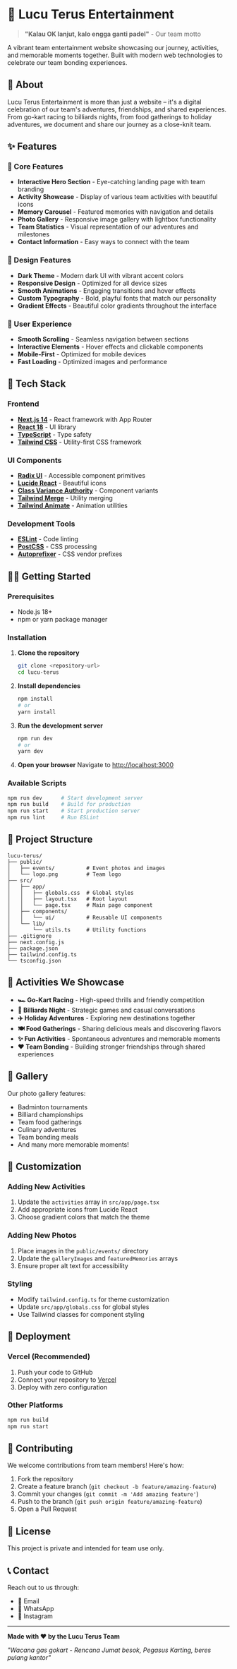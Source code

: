 # 🎉 Lucu Terus Entertainment

> **"Kalau OK lanjut, kalo engga ganti padel"** - Our team motto

A vibrant team entertainment website showcasing our journey, activities, and memorable moments together. Built with modern web technologies to celebrate our team bonding experiences.

## 🌟 About

Lucu Terus Entertainment is more than just a website – it's a digital celebration of our team's adventures, friendships, and shared experiences. From go-kart racing to billiards nights, from food gatherings to holiday adventures, we document and share our journey as a close-knit team.

## ✨ Features

### 🎯 Core Features
- **Interactive Hero Section** - Eye-catching landing page with team branding
- **Activity Showcase** - Display of various team activities with beautiful icons
- **Memory Carousel** - Featured memories with navigation and details
- **Photo Gallery** - Responsive image gallery with lightbox functionality
- **Team Statistics** - Visual representation of our adventures and milestones
- **Contact Information** - Easy ways to connect with the team

### 🎨 Design Features
- **Dark Theme** - Modern dark UI with vibrant accent colors
- **Responsive Design** - Optimized for all device sizes
- **Smooth Animations** - Engaging transitions and hover effects
- **Custom Typography** - Bold, playful fonts that match our personality
- **Gradient Effects** - Beautiful color gradients throughout the interface

### 📱 User Experience
- **Smooth Scrolling** - Seamless navigation between sections
- **Interactive Elements** - Hover effects and clickable components
- **Mobile-First** - Optimized for mobile devices
- **Fast Loading** - Optimized images and performance

## 🚀 Tech Stack

### Frontend
- **[Next.js 14](https://nextjs.org/)** - React framework with App Router
- **[React 18](https://reactjs.org/)** - UI library
- **[TypeScript](https://www.typescriptlang.org/)** - Type safety
- **[Tailwind CSS](https://tailwindcss.com/)** - Utility-first CSS framework

### UI Components
- **[Radix UI](https://www.radix-ui.com/)** - Accessible component primitives
- **[Lucide React](https://lucide.dev/)** - Beautiful icons
- **[Class Variance Authority](https://cva.style/)** - Component variants
- **[Tailwind Merge](https://github.com/dcastil/tailwind-merge)** - Utility merging
- **[Tailwind Animate](https://github.com/jamiebuilds/tailwindcss-animate)** - Animation utilities

### Development Tools
- **[ESLint](https://eslint.org/)** - Code linting
- **[PostCSS](https://postcss.org/)** - CSS processing
- **[Autoprefixer](https://autoprefixer.github.io/)** - CSS vendor prefixes

## 🏃‍♂️ Getting Started

### Prerequisites
- Node.js 18+ 
- npm or yarn package manager

### Installation

1. **Clone the repository**
   ```bash
   git clone <repository-url>
   cd lucu-terus
   ```

2. **Install dependencies**
   ```bash
   npm install
   # or
   yarn install
   ```

3. **Run the development server**
   ```bash
   npm run dev
   # or
   yarn dev
   ```

4. **Open your browser**
   Navigate to [http://localhost:3000](http://localhost:3000)

### Available Scripts

```bash
npm run dev      # Start development server
npm run build    # Build for production
npm run start    # Start production server
npm run lint     # Run ESLint
```

## 📁 Project Structure

```
lucu-terus/
├── public/
│   ├── events/          # Event photos and images
│   └── logo.png         # Team logo
├── src/
│   ├── app/
│   │   ├── globals.css  # Global styles
│   │   ├── layout.tsx   # Root layout
│   │   └── page.tsx     # Main page component
│   ├── components/
│   │   └── ui/          # Reusable UI components
│   └── lib/
│       └── utils.ts     # Utility functions
├── .gitignore
├── next.config.js
├── package.json
├── tailwind.config.ts
└── tsconfig.json
```

## 🎯 Activities We Showcase

- **🏎️ Go-Kart Racing** - High-speed thrills and friendly competition
- **🎱 Billiards Night** - Strategic games and casual conversations
- **✈️ Holiday Adventures** - Exploring new destinations together
- **🍽️ Food Gatherings** - Sharing delicious meals and discovering flavors
- **✨ Fun Activities** - Spontaneous adventures and memorable moments
- **❤️ Team Bonding** - Building stronger friendships through shared experiences

## 📸 Gallery

Our photo gallery features:
- Badminton tournaments
- Billiard championships
- Team food gatherings
- Culinary adventures
- Team bonding meals
- And many more memorable moments!

## 🎨 Customization

### Adding New Activities
1. Update the `activities` array in `src/app/page.tsx`
2. Add appropriate icons from Lucide React
3. Choose gradient colors that match the theme

### Adding New Photos
1. Place images in the `public/events/` directory
2. Update the `galleryImages` and `featuredMemories` arrays
3. Ensure proper alt text for accessibility

### Styling
- Modify `tailwind.config.ts` for theme customization
- Update `src/app/globals.css` for global styles
- Use Tailwind classes for component styling

## 🚀 Deployment

### Vercel (Recommended)
1. Push your code to GitHub
2. Connect your repository to [Vercel](https://vercel.com)
3. Deploy with zero configuration

### Other Platforms
```bash
npm run build
npm run start
```

## 🤝 Contributing

We welcome contributions from team members! Here's how:

1. Fork the repository
2. Create a feature branch (`git checkout -b feature/amazing-feature`)
3. Commit your changes (`git commit -m 'Add amazing feature'`)
4. Push to the branch (`git push origin feature/amazing-feature`)
5. Open a Pull Request

## 📝 License

This project is private and intended for team use only.

## 📞 Contact

Reach out to us through:
- 📧 Email
- 📱 WhatsApp
- 📸 Instagram

---

**Made with ❤️ by the Lucu Terus Team**

*"Wacana gas gokart - Rencana Jumat besok, Pegasus Karting, beres pulang kantor"*